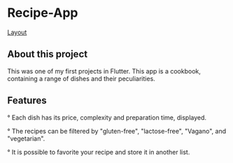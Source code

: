 # Recipe-App

[Layout](https://github.com/NoctuRaven/Recipe-App/blob/main/lib/assets/images/RecipeApp001.png)

## About this project

This was one of my first projects in Flutter. This app is a cookbook, containing a range of dishes and their peculiarities.

## Features

° Each dish has its price, complexity and preparation time, displayed.

° The recipes can be filtered by "gluten-free", "lactose-free", "Vagano", and "vegetarian".

° It is possible to favorite your recipe and store it in another list.

